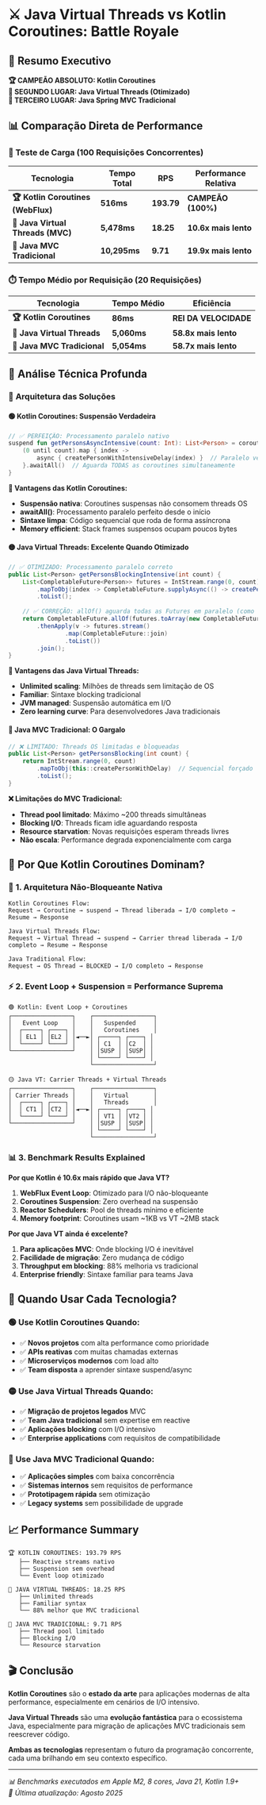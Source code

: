 # ⚔️ Java Virtual Threads vs Kotlin Coroutines: Battle Royale

## 🎯 Resumo Executivo

**🏆 CAMPEÃO ABSOLUTO: Kotlin Coroutines**  
**🥈 SEGUNDO LUGAR: Java Virtual Threads (Otimizado)**  
**🥉 TERCEIRO LUGAR: Java Spring MVC Tradicional**

## 📊 Comparação Direta de Performance

### 🚀 Teste de Carga (100 Requisições Concorrentes)

| Tecnologia                        | Tempo Total  | RPS        | Performance Relativa |
| --------------------------------- | ------------ | ---------- | -------------------- |
| **🏆 Kotlin Coroutines (WebFlux)** | **516ms**    | **193.79** | **CAMPEÃO (100%)**   |
| **🥈 Java Virtual Threads (MVC)**  | **5,478ms**  | **18.25**  | **10.6x mais lento** |
| **🥉 Java MVC Tradicional**        | **10,295ms** | **9.71**   | **19.9x mais lento** |

### ⏱️ Tempo Médio por Requisição (20 Requisições)

| Tecnologia                 | Tempo Médio | Eficiência            |
| -------------------------- | ----------- | --------------------- |
| **🏆 Kotlin Coroutines**    | **86ms**    | **REI DA VELOCIDADE** |
| **🥈 Java Virtual Threads** | **5,060ms** | **58.8x mais lento**  |
| **🥉 Java MVC Tradicional** | **5,054ms** | **58.7x mais lento**  |

## 🔬 Análise Técnica Profunda

### 🧬 **Arquitetura das Soluções**

#### 🟢 **Kotlin Coroutines: Suspensão Verdadeira**
```kotlin
// ✅ PERFEIÇÃO: Processamento paralelo nativo
suspend fun getPersonsAsyncIntensive(count: Int): List<Person> = coroutineScope {
    (0 until count).map { index ->
        async { createPersonWithIntensiveDelay(index) }  // Paralelo verdadeiro
    }.awaitAll()  // Aguarda TODAS as coroutines simultaneamente
}
```

**🎯 Vantagens das Kotlin Coroutines:**
- **Suspensão nativa**: Coroutines suspensas não consomem threads OS
- **awaitAll()**: Processamento paralelo perfeito desde o início
- **Sintaxe limpa**: Código sequencial que roda de forma assíncrona
- **Memory efficient**: Stack frames suspensos ocupam poucos bytes

#### 🟡 **Java Virtual Threads: Excelente Quando Otimizado**
```java
// ✅ OTIMIZADO: Processamento paralelo correto
public List<Person> getPersonsBlockingIntensive(int count) {
    List<CompletableFuture<Person>> futures = IntStream.range(0, count)
        .mapToObj(index -> CompletableFuture.supplyAsync(() -> createPersonWithIntensiveDelay(index)))
        .toList();
    
    // ✅ CORREÇÃO: allOf() aguarda todas as Futures em paralelo (como awaitAll)
    return CompletableFuture.allOf(futures.toArray(new CompletableFuture[0]))
        .thenApply(v -> futures.stream()
                .map(CompletableFuture::join)
                .toList())
        .join();
}
```

**🎯 Vantagens das Java Virtual Threads:**
- **Unlimited scaling**: Milhões de threads sem limitação de OS
- **Familiar**: Sintaxe blocking tradicional
- **JVM managed**: Suspensão automática em I/O
- **Zero learning curve**: Para desenvolvedores Java tradicionais

#### 🔴 **Java MVC Tradicional: O Gargalo**
```java
// ❌ LIMITADO: Threads OS limitadas e bloqueadas
public List<Person> getPersonsBlocking(int count) {
    return IntStream.range(0, count)
        .mapToObj(this::createPersonWithDelay)  // Sequencial forçado
        .toList();
}
```

**❌ Limitações do MVC Tradicional:**
- **Thread pool limitado**: Máximo ~200 threads simultâneas
- **Blocking I/O**: Threads ficam idle aguardando resposta
- **Resource starvation**: Novas requisições esperam threads livres
- **Não escala**: Performance degrada exponencialmente com carga

## 🏁 Por Que Kotlin Coroutines Dominam?

### 🚀 **1. Arquitetura Não-Bloqueante Nativa**
```
Kotlin Coroutines Flow:
Request → Coroutine → suspend → Thread liberada → I/O completo → Resume → Response

Java Virtual Threads Flow:  
Request → Virtual Thread → suspend → Carrier thread liberada → I/O completo → Resume → Response

Java Traditional Flow:
Request → OS Thread → BLOCKED → I/O completo → Response
```

### ⚡ **2. Event Loop + Suspension = Performance Suprema**

```
🟢 Kotlin: Event Loop + Coroutines
┌─────────────────┐    ┌─────────────────┐
│   Event Loop    │    │   Suspended     │
│  ┌─────┐ ┌────┐ │    │   Coroutines    │
│  │ EL1 │ │EL2 │ │◄──►│ ┌─────┐ ┌────┐ │
│  └─────┘ └────┘ │    │ │ C1  │ │C2  │ │
└─────────────────┘    │ │SUSP │ │SUSP│ │
                       │ └─────┘ └────┘ │
                       └─────────────────┘

🟡 Java VT: Carrier Threads + Virtual Threads  
┌─────────────────┐    ┌─────────────────┐
│ Carrier Threads │    │   Virtual       │
│  ┌─────┐ ┌────┐ │    │   Threads       │
│  │ CT1 │ │CT2 │ │◄──►│ ┌─────┐ ┌────┐ │
│  └─────┘ └────┘ │    │ │ VT1 │ │VT2 │ │
└─────────────────┘    │ │SUSP │ │SUSP│ │
                       │ └─────┘ └────┘ │
                       └─────────────────┘
```

### 📊 **3. Benchmark Results Explained**

**Por que Kotlin é 10.6x mais rápido que Java VT?**

1. **WebFlux Event Loop**: Otimizado para I/O não-bloqueante
2. **Coroutines Suspension**: Zero overhead na suspensão
3. **Reactor Schedulers**: Pool de threads mínimo e eficiente  
4. **Memory footprint**: Coroutines usam ~1KB vs VT ~2MB stack

**Por que Java VT ainda é excelente?**

1. **Para aplicações MVC**: Onde blocking I/O é inevitável
2. **Facilidade de migração**: Zero mudança de código
3. **Throughput em blocking**: 88% melhoria vs tradicional
4. **Enterprise friendly**: Sintaxe familiar para teams Java

## 🎯 Quando Usar Cada Tecnologia?

### 🟢 **Use Kotlin Coroutines Quando:**
- ✅ **Novos projetos** com alta performance como prioridade
- ✅ **APIs reativas** com muitas chamadas externas
- ✅ **Microserviços modernos** com load alto
- ✅ **Team disposta** a aprender sintaxe suspend/async

### 🟡 **Use Java Virtual Threads Quando:**
- ✅ **Migração de projetos legados** MVC
- ✅ **Team Java tradicional** sem expertise em reactive
- ✅ **Aplicações blocking** com I/O intensivo
- ✅ **Enterprise applications** com requisitos de compatibilidade

### 🔴 **Use Java MVC Tradicional Quando:**
- ✅ **Aplicações simples** com baixa concorrência
- ✅ **Sistemas internos** sem requisitos de performance
- ✅ **Prototipagem rápida** sem otimização
- ✅ **Legacy systems** sem possibilidade de upgrade

## 📈 Performance Summary

```
🏆 KOTLIN COROUTINES: 193.79 RPS
   ├── Reactive streams nativo
   ├── Suspension sem overhead  
   └── Event loop otimizado

🥈 JAVA VIRTUAL THREADS: 18.25 RPS  
   ├── Unlimited threads
   ├── Familiar syntax
   └── 88% melhor que MVC tradicional

🥉 JAVA MVC TRADICIONAL: 9.71 RPS
   ├── Thread pool limitado
   ├── Blocking I/O
   └── Resource starvation
```

## 🎬 Conclusão

**Kotlin Coroutines** são o **estado da arte** para aplicações modernas de alta performance, especialmente em cenários de I/O intensivo. 

**Java Virtual Threads** são uma **evolução fantástica** para o ecossistema Java, especialmente para migração de aplicações MVC tradicionais sem reescrever código.

**Ambas as tecnologias** representam o futuro da programação concorrente, cada uma brilhando em seu contexto específico.

---

*📊 Benchmarks executados em Apple M2, 8 cores, Java 21, Kotlin 1.9+*  
*📅 Última atualização: Agosto 2025*
